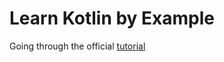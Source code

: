 # Learn Kotlin by Example

Going through the official [tutorial](https://play.kotlinlang.org/byExample/overview)